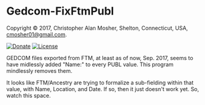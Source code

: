 # Gedcom-FixFtmPubl

Copyright © 2017, Christopher Alan Mosher, Shelton, Connecticut, USA, <cmosher01@gmail.com>.

[![Donate](https://img.shields.io/badge/Donate-PayPal-green.svg)](https://www.paypal.com/cgi-bin/webscr?cmd=_s-xclick&hosted_button_id=CVSSQ2BWDCKQ2)
[![License](https://img.shields.io/github/license/cmosher01/Gedcom-FixFtmPubl.svg)](https://www.gnu.org/licenses/gpl.html)

GEDCOM files exported from FTM, at least as of now, Sep. 2017, seems to
have midlessly added "Name:" to every PUBL value. This program mindlessly
removes them.

It looks like FTM/Ancestry are trying to formalize a sub-fielding within
that value, with Name, Location, and Date. If so, then it just doesn't
work yet. So, watch this space.
